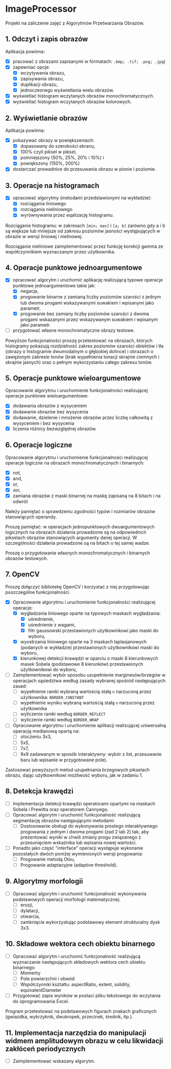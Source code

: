 ﻿# ImageProcessor

Projekt na zaliczenie zajęć z Algorytmów Przetwarzania Obrazów.

## 1. Odczyt i zapis obrazów

Aplikacja powinna:

- [x] pracować z obrazami zapisanymi w formatach: `.bmp; .tif; .png; .jpg`)
- [x] zapewniać opcje:
  - [x] wczytywania obrazu,
  - [x] zapisywania obrazu,
  - [x] duplikacji obrazu,
  - [x] jednoczesnego wyświetlania wielu obrazów.
- [x] wyświetlać histogram wczytanych obrazów monochromatycznych.
- [x] wyświetlać histogram wczytanych obrazów kolorowych.

## 2. Wyświetlanie obrazów

Aplikacja powinna:

- [x] pokazywać obrazy w powiększeniach:
  - [x] dopasowany do szerokości ekranu,
  - [x] 100% czyli piksel w piksel,
  - [x] pomniejszony (50%, 25%, 20% i 10%) i
  - [x] powiększony (150%, 200%)
- [x] dostarczać prowadnice do przesuwania obrazu w pionie i poziomie.

## 3. Operacje na histogramach

- [x] opracować algorytmy (metodami przedstawionymi na wykładzie): 
  - [x] rozciągania liniowego
  - [x] rozciągania nieliniowego
  - [x] wyrównywania przez eqalizację histogramu.

Rozciąganie histogramu: w zakresach `[min; max]` i `[a; b]` zarówno gdy a i b są większe lub mniejsze od zakresu poziomów jasności występujących w obrazie w wersji liniowej i nielinowej.

Rozciąganie nieliniowe zaimplementować przez funkcję korekcji gamma ze współczynnikiem wyznaczanym przez użytkownika.

## 4. Operacje punktowe jednoargumentowe

- [x] opracować algorytm i uruchomić aplikację realizującą typowe operacje punktowe jednoargumentowe takie jak:
  - [x] negacja,
  - [x] progowanie binarne z zamianą liczby poziomów szarości z jednym lub dwoma progami wskazywanymi suwakiem i wpisanymi jako parametr,
  - [x] progowanie bez zamiany liczby poziomów szarości z dwoma progami wskazanymi przez wskazywanym suwakiem i wpisanym jako parametr.

- [ ] przygotować własne monochromatyczne obrazy testowe.

Powyższe funkcjonalności proszę przetestować na obrazach, których histogramy pokazują rozdzielność zakres poziomów szarości obiektów i tła (obrazy o histogramie dwumodalnym o głębokiej dolince) i obrazach o zawężonym zakresie tonów (brak wypełnienia tonacji skrajnie ciemnych i skrajnie jasnych) oraz o pełnym wykorzystaniu całego zakresu tonów.

## 5. Operacje punktowe wieloargumentowe

Opracowanie algorytmu i uruchomienie funkcjonalności realizującej operacje punktowe wieloargumentowe:

- [x] dodawania obrazów z wysyceniem
- [x] dodawanie obrazów bez wysycenia
- [x] dodawanie, dzielenie i mnożenie obrazów przez liczbę całkowitą z wysyceniem i bez wysycenia
- [x] liczenia różnicy bezwzględnej obrazów.

## 6. Operacje logiczne

Opracowanie algorytmu i uruchomienie funkcjonalności realizującej operacje logiczne na obrazach monochromatycznych i binarnych:

- [x] not,
- [x] and,
- [x] or,
- [x] xor,
- [x] zamiana obrazów z maski binarnej na maskę zapisaną na 8 bitach i na odwrót

Należy pamiętać o sprawdzeniu zgodności typów i rozmiarów obrazów stanowiących operandy.

Proszę pamiętać: w operacjach jednopunktowych dwuargumentowych logicznych na obrazach działania prowadzone są na odpowiednich pikselach obrazów stanowiących argumenty danej operacji. W szczególności działania prowadzone są na bitach o tej samej wadze.

Proszę o przygotowanie własnych monochromatycznych i binarnych obrazów testowych.

## 7. OpenCV

Proszę dołączyć bibliotekę OpenCV i korzystać z niej przygotowując poszczególne funkcjonalności.

- [x] Opracowanie algorytmu i uruchomienie funkcjonalności realizującej operacje:
    - [x] wygładzania liniowego oparte na typowych maskach wygładzania:
        - [x] uśrednienie, 
        - [x] uśrednienie z wagami, 
        - [x] filtr gaussowski
        przestawionych użytkownikowi jako maski do wyboru,
    - [x] wyostrzania liniowego oparte na 3 maskach laplasjanowych (podanych w wykładzie) przestawionych użytkownikowi maski do wyboru,
    - [x] kierunkowej detekcji krawędzi w oparciu o maski 8 kierunkowych masek Sobela (podstawowe 8 kierunków) przestawionych użytkownikowi do wyboru,

- [ ] Zaimplementować wybór sposobu uzupełnienie marginesów/brzegów w operacjach sąsiedztwa według zasady wybranej spośród następujących zasad:
    - [ ] wypełnienie ramki wybraną wartością stałą `n` narzuconą przez użytkownika: `BORDER_CONSTANT`
    - [ ] wypełnienie wyniku wybraną wartością stałą `n` narzuconą przez użytkownika
    - [ ] wyliczenie ramki według `BORDER_REFLECT`
    - [ ] wyliczenie ramki według `BORDER_WRAP`

- [ ] Opracowanie algorytmu i uruchomienie aplikacji realizującej uniwersalną operację medianową opartą na:
    - [ ] otoczeniu 3x3, 
    - [ ] 5x5, 
    - [ ] 7x7, 
    - [ ] 9x9 
 zadawanym w sposób interaktywny: wybór z list, przesuwanie baru lub wpisanie w przygotowane pole). 
 
Zastosować powyższych metod uzupełniania brzegowych pikselach obrazu, dając użytkownikowi możliwość wyboru, jak w zadaniu 1.

## 8. Detekcja krawędzi

- [ ] Implementacja detekcji krawędzi operatorami opartymi na maskach Sobela i Prewitta oraz operatorem Cannyego.
- [ ] Opracować algorytm i uruchomić funkcjonalność realizującą segmentację obrazów następującymi metodami:
    - [ ] Dostosowanie obsługi do wykonywania prostego interaktywnego progowania z jednym i dwoma progami (zad 2 lab 2) tak, aby prezentować wyniki w chwili zmiany progu związanego z przesunięciem wskaźnika lub wpisania nowej wartości.

- [ ] Ponadto jako część "interface" operacji występuje wykonanie pozostałych dwóch poniżej wymienionych wersji progowania:
    - [ ] Progowanie metodą Otsu,
    - [ ] Progowanie adaptacyjne (adaptive threshold).

## 9. Algorytmy morfologii

- [ ] Opracować algorytm i uruchomić funkcjonalność wykonywania podstawowych operacji morfologii matematycznej: 
    - [ ] erozji, 
    - [ ] dylatacji, 
    - [ ] otwarcia,
    - [ ] zamknięcia 
    wykorzystując podstawowy element strukturalny dysk 3x3.
    
## 10. Składowe wektora cech obiektu binarnego

- [ ] Opracować algorytm i uruchomić funkcjonalność realizującą wyznaczanie następujących składowych wektora cech obiektu binarnego:
    - [ ] Momenty
    - [ ] Pole powierzchni i obwód
    - [ ] Współczynniki kształtu: aspectRatio, extent, solidity, equivalentDiameter

- [ ] Przygotować zapis wyników w postaci pliku tekstowego do wczytania do oprogramowania Excel.

Program przetestować na podstawowych figurach znakach graficznych (gwiazdka, wykrzyknik, dwukropek, przecinek, średnik, itp.).

## 11. Implementacja narzędzia do manipulacji widmem amplitudowym obrazu w celu likwidacji zakłóceń periodycznych

- [ ] Zaimplementować wskazany algorytm.